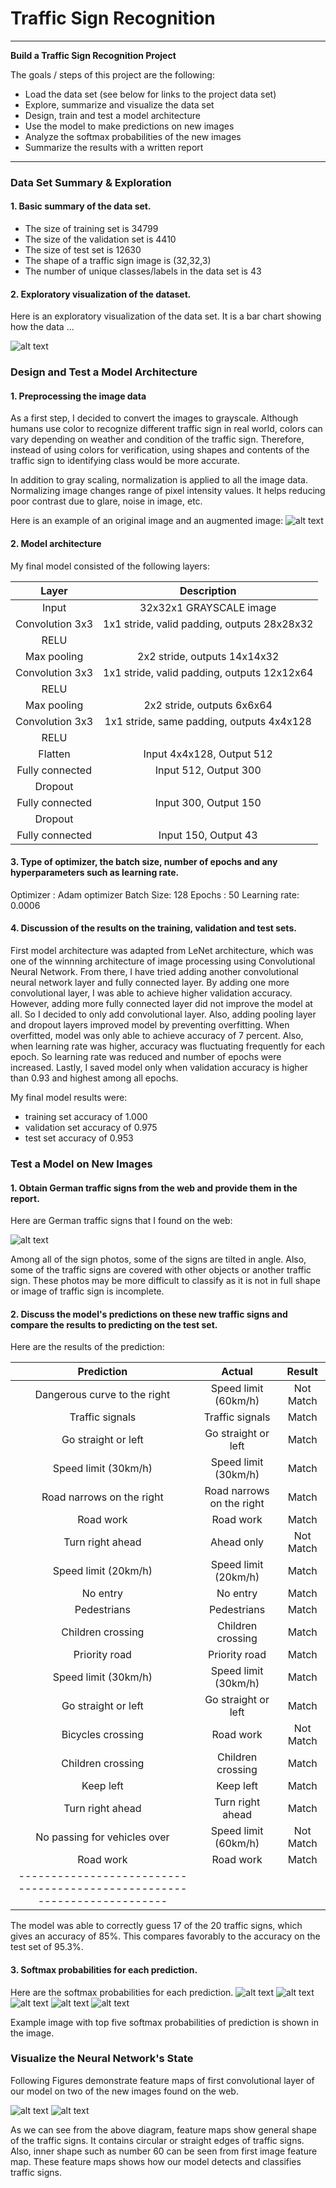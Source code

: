 # **Traffic Sign Recognition**

---

**Build a Traffic Sign Recognition Project**

The goals / steps of this project are the following:
* Load the data set (see below for links to the project data set)
* Explore, summarize and visualize the data set
* Design, train and test a model architecture
* Use the model to make predictions on new images
* Analyze the softmax probabilities of the new images
* Summarize the results with a written report


[//]: # (Image References)

[image1]: ./output/explore_data.png "Visualization"
[image2]: ./output/graynormal.png "Grayscaling/normalizing"
[image3]: ./output/new_data.png "New Data"
[image4]: ./output/softmax0.png "Traffic Sign 1"
[image5]: ./output/softmax1.png "Traffic Sign 2"
[image6]: ./output/softmax2.png "Traffic Sign 3"
[image7]: ./output/softmax3.png "Traffic Sign 4"
[image8]: ./output/softmax4.png "Traffic Sign 5"
[image9]: ./output/featuremap.png "Feature Map"
[image10]: ./output/featuremap1.png "Feature Map1"

---
### Data Set Summary & Exploration

#### 1. Basic summary of the data set.

* The size of training set is 34799
* The size of the validation set is 4410
* The size of test set is 12630
* The shape of a traffic sign image is (32,32,3)
* The number of unique classes/labels in the data set is 43

#### 2. Exploratory visualization of the dataset.

Here is an exploratory visualization of the data set. It is a bar chart showing how the data ...

![alt text][image1]

### Design and Test a Model Architecture

#### 1. Preprocessing the image data


As a first step, I decided to convert the images to grayscale. Although humans use color to recognize different traffic sign in real world, colors can vary depending on weather and condition of the traffic sign. Therefore, instead of using colors for verification, using shapes and contents of the traffic sign to identifying class would be more accurate.

In addition to gray scaling, normalization is applied to all the image data. Normalizing image changes range of pixel intensity values. It helps reducing poor contrast due to glare, noise in image, etc.

Here is an example of an original image and an augmented image:
![alt text][image2]


#### 2. Model architecture

My final model consisted of the following layers:

| Layer         		|     Description	        					|
|:---------------------:|:---------------------------------------------:|
| Input         		| 32x32x1 GRAYSCALE image   							|
| Convolution 3x3     	| 1x1 stride, valid padding, outputs 28x28x32 	|
| RELU					|												|
| Max pooling	      	| 2x2 stride,  outputs 14x14x32 				|
| Convolution 3x3     	| 1x1 stride, valid padding, outputs 12x12x64 	|
| RELU					|												|
| Max pooling	      	| 2x2 stride,  outputs 6x6x64 				|
| Convolution 3x3     	| 1x1 stride, same padding, outputs 4x4x128 	|
| RELU					|												|
| Flatten					|Input 4x4x128, Output 512												|
| Fully connected		| Input 512, Output 300        									|
| Dropout					|												|
| Fully connected		| Input 300, Output 150        									|
| Dropout					|												|
| Fully connected		| Input 150, Output 43        									|


#### 3. Type of optimizer, the batch size, number of epochs and any hyperparameters such as learning rate.

Optimizer : Adam optimizer
Batch Size: 128
Epochs : 50
Learning rate: 0.0006

#### 4. Discussion of the results on the training, validation and test sets.

First model architecture was adapted from LeNet architecture, which was one of the winnning architecture of image processing using Convolutional Neural Network. From there, I have tried adding another convolutional neural network layer and fully connected layer. By adding one more convolutional layer, I was able to achieve higher validation accuracy. However, adding more fully connected layer did not improve the model at all. So I decided to only add convolutional layer. Also, adding pooling layer and dropout layers improved model by preventing overfitting. When overfitted, model was only able to achieve accuracy of 7 percent. Also, when learning rate was higher, accuracy was fluctuating frequently for each epoch. So learning rate was reduced and number of epochs were increased. Lastly, I saved model only when validation accuracy is higher than 0.93 and highest among all epochs.

My final model results were:
* training set accuracy of 1.000
* validation set accuracy of 0.975
* test set accuracy of 0.953


### Test a Model on New Images

#### 1. Obtain German traffic signs from the web and provide them in the report.

Here are German traffic signs that I found on the web:

![alt text][image3]

Among all of the sign photos, some of the signs are tilted in angle. Also, some of the traffic signs are covered with other objects or another traffic sign. These photos may be more difficult to classify as it is not in full shape or image of traffic sign is incomplete.

#### 2. Discuss the model's predictions on these new traffic signs and compare the results to predicting on the test set.

Here are the results of the prediction:

| Prediction                    | Actual                        | Result    |
|:-----------------------------:|:-----------------------------:|:---------:|
| Dangerous curve to the right  | Speed limit (60km/h)          | Not Match |
| Traffic signals               | Traffic signals               | Match     |
| Go straight or left           | Go straight or left           | Match     |
| Speed limit (30km/h)          | Speed limit (30km/h)          | Match     |
| Road narrows on the right     | Road narrows on the right     | Match     |
| Road work                     | Road work                     | Match     |
| Turn right ahead              | Ahead only                    | Not Match |
| Speed limit (20km/h)          | Speed limit (20km/h)          | Match     |
| No entry                      | No entry                      | Match     |
| Pedestrians                   | Pedestrians                   | Match     |
| Children crossing             | Children crossing             | Match     |
| Priority road                 | Priority road                 | Match     |
| Speed limit (30km/h)          | Speed limit (30km/h)          | Match     |
| Go straight or left           | Go straight or left           | Match     |
| Bicycles crossing             | Road work                     | Not Match |
| Children crossing             | Children crossing             | Match     |
| Keep left                     | Keep left                     | Match     |
| Turn right ahead              | Turn right ahead              | Match     |
| No passing for vehicles over  | Speed limit (60km/h)          | Not Match |
| Road work                     | Road work                     | Match     |
|------------------------------------------------------------------------|

The model was able to correctly guess 17 of the 20 traffic signs, which gives an accuracy of 85%. This compares favorably to the accuracy on the test set of 95.3%.

#### 3. Softmax probabilities for each prediction.

Here are the softmax probabilities for each prediction.
![alt text][image4]
![alt text][image5]
![alt text][image6]
![alt text][image7]
![alt text][image8]

Example image with top five softmax probabilities of prediction is shown in the image.

### Visualize the Neural Network's State

 Following Figures demonstrate feature maps of first convolutional layer of our model on two of the new images found on the web.

![alt text][image9]
![alt text][image10]

As we can see from the above diagram, feature maps show general shape of the traffic signs. It contains circular or straight edges of traffic signs. Also, inner shape such as number 60 can be seen from first image feature map.
These feature maps shows how our model detects and classifies traffic signs.
